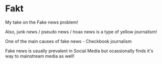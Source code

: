 # Fakt
My take on the Fake news problem!

Also, junk news / pseudo news / hoax news is a type of yellow journalism!

One of the main causes of fake news  - Checkbook journalism

Fake news is usually prevalent in Social Media but ocassionally finds it's way to mainstream media as well!
